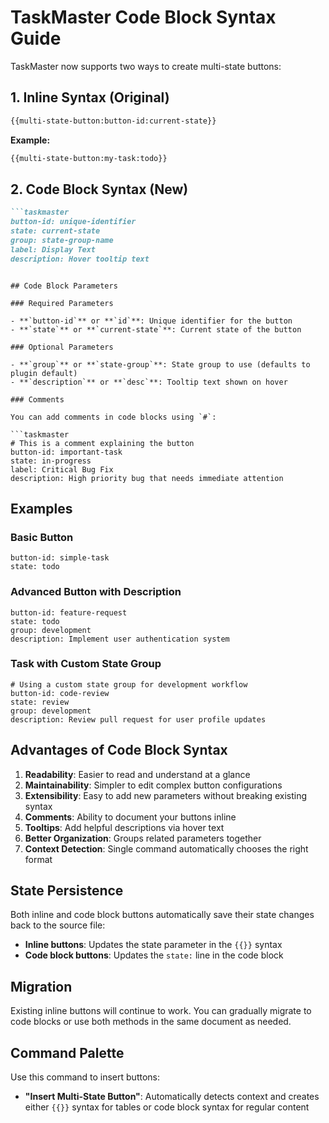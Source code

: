 # TaskMaster Code Block Syntax Guide

TaskMaster now supports two ways to create multi-state buttons:

## 1. Inline Syntax (Original)

```markdown
{{multi-state-button:button-id:current-state}}
```

**Example:**
```markdown
{{multi-state-button:my-task:todo}}
```

## 2. Code Block Syntax (New)

```markdown
```taskmaster
button-id: unique-identifier
state: current-state
group: state-group-name
label: Display Text
description: Hover tooltip text
```
```

## Code Block Parameters

### Required Parameters

- **`button-id`** or **`id`**: Unique identifier for the button
- **`state`** or **`current-state`**: Current state of the button

### Optional Parameters

- **`group`** or **`state-group`**: State group to use (defaults to plugin default)
- **`description`** or **`desc`**: Tooltip text shown on hover

### Comments

You can add comments in code blocks using `#`:

```taskmaster
# This is a comment explaining the button
button-id: important-task
state: in-progress
label: Critical Bug Fix
description: High priority bug that needs immediate attention
```

## Examples

### Basic Button
```taskmaster
button-id: simple-task
state: todo
```

### Advanced Button with Description
```taskmaster
button-id: feature-request
state: todo
group: development
description: Implement user authentication system
```

### Task with Custom State Group
```taskmaster
# Using a custom state group for development workflow
button-id: code-review
state: review
group: development
description: Review pull request for user profile updates
```

## Advantages of Code Block Syntax

1. **Readability**: Easier to read and understand at a glance
2. **Maintainability**: Simpler to edit complex button configurations
3. **Extensibility**: Easy to add new parameters without breaking existing syntax
4. **Comments**: Ability to document your buttons inline
5. **Tooltips**: Add helpful descriptions via hover text
6. **Better Organization**: Groups related parameters together
7. **Context Detection**: Single command automatically chooses the right format

## State Persistence

Both inline and code block buttons automatically save their state changes back to the source file:

- **Inline buttons**: Updates the state parameter in the `{{}}` syntax
- **Code block buttons**: Updates the `state:` line in the code block

## Migration

Existing inline buttons will continue to work. You can gradually migrate to code blocks or use both methods in the same document as needed.

## Command Palette

Use this command to insert buttons:

- **"Insert Multi-State Button"**: Automatically detects context and creates either `{{}}` syntax for tables or code block syntax for regular content
